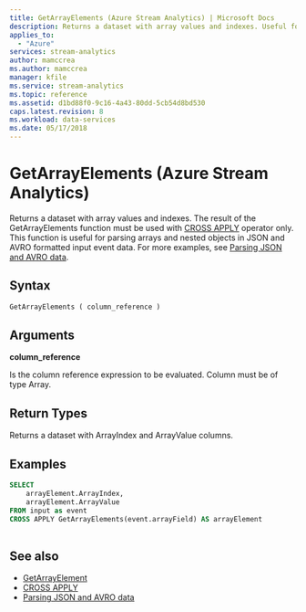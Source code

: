 ```yaml
---
title: GetArrayElements (Azure Stream Analytics) | Microsoft Docs
description: Returns a dataset with array values and indexes. Useful for parsing arrays and nested objects in JSON and AVRO data.
applies_to: 
  - "Azure"
services: stream-analytics
author: mamccrea
ms.author: mamccrea
manager: kfile
ms.service: stream-analytics
ms.topic: reference
ms.assetid: d1bd88f0-9c16-4a43-80dd-5cb54d8bd530
caps.latest.revision: 8
ms.workload: data-services
ms.date: 05/17/2018
---
```

# GetArrayElements (Azure Stream Analytics)
Returns a dataset with array values and indexes. The result of the GetArrayElements function must be used with [CROSS APPLY](apply-azure-stream-analytics.md) operator only.  This function is useful for parsing arrays and nested objects in JSON and AVRO formatted input event data. For more examples, see [Parsing JSON and AVRO data](https://docs.microsoft.com/azure/stream-analytics/stream-analytics-parsing-json).
  
 ## Syntax  
  
```SQL   
GetArrayElements ( column_reference )  
```  
  
## Arguments  
 **column_reference**  
  
 Is the column reference expression to be evaluated. Column must be of type Array.  
  
## Return Types  
 Returns a dataset with ArrayIndex and ArrayValue columns.  
  
## Examples  
  
```SQL  
SELECT   
    arrayElement.ArrayIndex,  
    arrayElement.ArrayValue  
FROM input as event  
CROSS APPLY GetArrayElements(event.arrayField) AS arrayElement  
  
```  

## See also
- [GetArrayElement](getarrayelement-azure-stream-analytics.md)
- [CROSS APPLY](apply-azure-stream-analytics.md)
- [Parsing JSON and AVRO data](https://docs.microsoft.com/azure/stream-analytics/stream-analytics-parsing-json)
